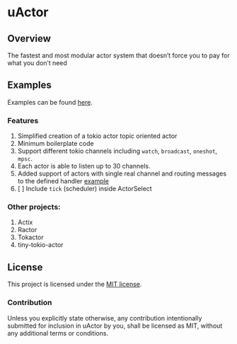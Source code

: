 # uActor
## Overview
The fastest and most modular actor system that doesn’t force you to pay for what you don’t need

## Examples
Examples can be found [here](src/uactor/examples).

### Features
1. Simplified creation of a tokio actor topic oriented actor
2. Minimum boilerplate code
3. Support different tokio channels including `watch`, `broadcast`, `oneshot`, `mpsc`.
4. Each actor is able to listen up to 30 channels.
5. Added support of actors with single real channel and routing messages to the defined handler [example](src/uactor/examples/single_channel_actor.rs)
6. [ ] Include `tick` (scheduler) inside ActorSelect

### Other projects:
1. Actix
2. Ractor
3. Tokactor
4. tiny-tokio-actor

## License

This project is licensed under the [MIT license](LICENSE).

### Contribution

Unless you explicitly state otherwise, any contribution intentionally submitted
for inclusion in uActor by you, shall be licensed as MIT, without any additional
terms or conditions.